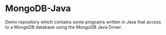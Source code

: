 MongoDB-Java
============

Demo repository which contains some programs written in Java that access to a MongoDB database using the MongoDB Java Driver.
